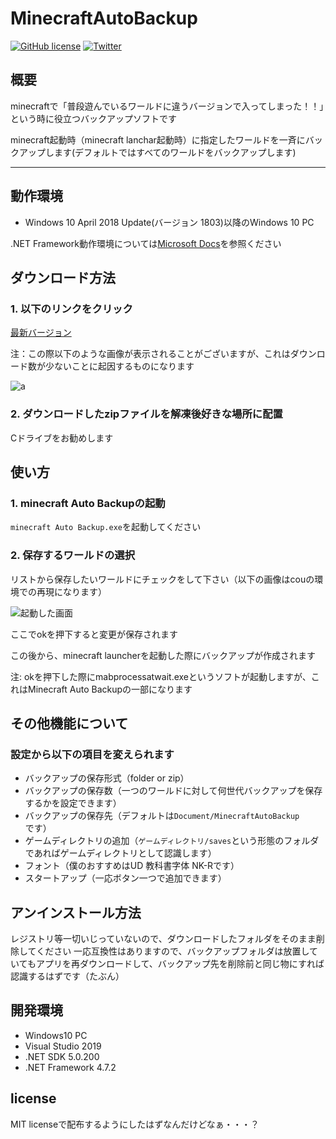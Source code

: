 # MinecraftAutoBackup
[![GitHub license](https://img.shields.io/github/license/Cou01000111/MinecraftAutoBackup?label=License)](https://github.com/Cou01000111/MinecraftAutoBackup)
[![Twitter](https://img.shields.io/twitter/url?style=social)](https://twitter.com/intent/tweet?&url=https%3A%2F%2Fgithub.com%2FCou01000111%2FMinecraftAutoBackup)


## 概要
minecraftで「普段遊んでいるワールドに違うバージョンで入ってしまった！！」という時に役立つバックアップソフトです

minecraft起動時（minecraft lanchar起動時）に指定したワールドを一斉にバックアップします(デフォルトではすべてのワールドをバックアップします)
___

## 動作環境

- Windows 10 April 2018 Update(バージョン 1803)以降のWindows 10 PC

.NET Framework動作環境については[Microsoft Docs](https://docs.microsoft.com/ja-jp/dotnet/framework/get-started/system-requirements)を参照ください

## ダウンロード方法

### 1. 以下のリンクをクリック

[最新バージョン](https://github.com/Cou01000111/MinecraftAutoBackup/releases/download/v1.0.0/MinecraftAutoBackup.zip)


注：この際以下のような画像が表示されることがございますが、これはダウンロード数が少ないことに起因するものになります

![a](https://github.com/Cou01000111/imgs/blob/main/MinecraftAutoBackup/%E3%82%B9%E3%82%AF%E3%83%AA%E3%83%BC%E3%83%B3%E3%82%B7%E3%83%A7%E3%83%83%E3%83%88%202021-03-22%20012306.png)


### 2. ダウンロードしたzipファイルを解凍後好きな場所に配置

Cドライブをお勧めします

## 使い方

### 1. minecraft Auto Backupの起動

`minecraft Auto Backup.exe`を起動してください

### 2. 保存するワールドの選択

リストから保存したいワールドにチェックをして下さい（以下の画像はcouの環境での再現になります）

![起動した画面](https://github.com/Cou01000111/imgs/blob/main/MinecraftAutoBackup/%E3%82%B9%E3%82%AF%E3%83%AA%E3%83%BC%E3%83%B3%E3%82%B7%E3%83%A7%E3%83%83%E3%83%88%202021-03-22%20013341.png)

ここでokを押下すると変更が保存されます

この後から、minecraft launcherを起動した際にバックアップが作成されます

注: okを押下した際にmabprocessatwait.exeというソフトが起動しますが、これはMinecraft Auto Backupの一部になります

## その他機能について

### 設定から以下の項目を変えられます

- バックアップの保存形式（folder or zip）
- バックアップの保存数（一つのワールドに対して何世代バックアップを保存するかを設定できます）
- バックアップの保存先（デフォルトは`Document/MinecraftAutoBackup`です）
- ゲームディレクトリの追加（`ゲームディレクトリ/saves`という形態のフォルダであればゲームディレクトリとして認識します）
- フォント（僕のおすすめはUD 教科書字体 NK-Rです）
- スタートアップ（一応ボタン一つで追加できます）

## アンインストール方法
レジストリ等一切いじっていないので、ダウンロードしたフォルダをそのまま削除してください
一応互換性はありますので、バックアップフォルダは放置していてもアプリを再ダウンロードして、バックアップ先を削除前と同じ物にすれば認識するはずです（たぶん）

## 開発環境
- Windows10 PC
- Visual Studio 2019
- .NET SDK 5.0.200
- .NET Framework 4.7.2

## license
MIT licenseで配布するようにしたはずなんだけどなぁ・・・？
